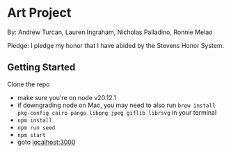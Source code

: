 # Art Project

By: Andrew Turcan, Lauren Ingraham, Nicholas Palladino, Ronnie Melao

Pledge: I pledge my honor that I have abided by the Stevens Honor System.

## Getting Started

Clone the repo

- make sure you're on node v20.12.1
- if downgrading node on Mac, you may need to also run `brew install pkg-config cairo pango libpng jpeg giflib librsvg` in your terminal
- `npm install`
- `npm run seed`
- `npm start`
- goto [localhost:3000](http://localhost:3000)
